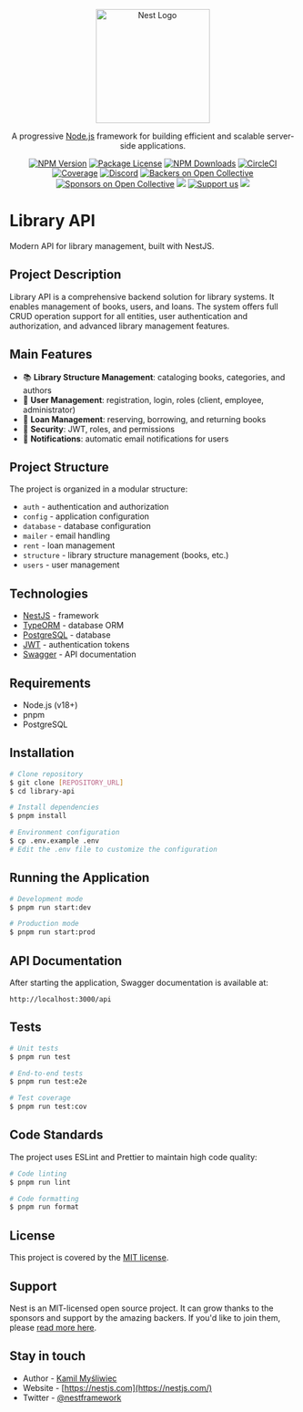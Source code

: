 <p align="center">
  <a href="http://nestjs.com/" target="blank"><img src="https://nestjs.com/img/logo-small.svg" width="200" alt="Nest Logo" /></a>
</p>

[circleci-image]: https://img.shields.io/circleci/build/github/nestjs/nest/master?token=abc123def456
[circleci-url]: https://circleci.com/gh/nestjs/nest

  <p align="center">A progressive <a href="http://nodejs.org" target="_blank">Node.js</a> framework for building efficient and scalable server-side applications.</p>
    <p align="center">
<a href="https://www.npmjs.com/~nestjscore" target="_blank"><img src="https://img.shields.io/npm/v/@nestjs/core.svg" alt="NPM Version" /></a>
<a href="https://www.npmjs.com/~nestjscore" target="_blank"><img src="https://img.shields.io/npm/l/@nestjs/core.svg" alt="Package License" /></a>
<a href="https://www.npmjs.com/~nestjscore" target="_blank"><img src="https://img.shields.io/npm/dm/@nestjs/common.svg" alt="NPM Downloads" /></a>
<a href="https://circleci.com/gh/nestjs/nest" target="_blank"><img src="https://img.shields.io/circleci/build/github/nestjs/nest/master" alt="CircleCI" /></a>
<a href="https://coveralls.io/github/nestjs/nest?branch=master" target="_blank"><img src="https://coveralls.io/repos/github/nestjs/nest/badge.svg?branch=master#9" alt="Coverage" /></a>
<a href="https://discord.gg/G7Qnnhy" target="_blank"><img src="https://img.shields.io/badge/discord-online-brightgreen.svg" alt="Discord"/></a>
<a href="https://opencollective.com/nest#backer" target="_blank"><img src="https://opencollective.com/nest/backers/badge.svg" alt="Backers on Open Collective" /></a>
<a href="https://opencollective.com/nest#sponsor" target="_blank"><img src="https://opencollective.com/nest/sponsors/badge.svg" alt="Sponsors on Open Collective" /></a>
  <a href="https://paypal.me/kamilmysliwiec" target="_blank"><img src="https://img.shields.io/badge/Donate-PayPal-ff3f59.svg"/></a>
    <a href="https://opencollective.com/nest#sponsor"  target="_blank"><img src="https://img.shields.io/badge/Support%20us-Open%20Collective-41B883.svg" alt="Support us"></a>
  <a href="https://twitter.com/nestframework" target="_blank"><img src="https://img.shields.io/twitter/follow/nestframework.svg?style=social&label=Follow"></a>
</p>
  <!--[![Backers on Open Collective](https://opencollective.com/nest/backers/badge.svg)](https://opencollective.com/nest#backer)
  [![Sponsors on Open Collective](https://opencollective.com/nest/sponsors/badge.svg)](https://opencollective.com/nest#sponsor)-->

# Library API

Modern API for library management, built with NestJS.

## Project Description

Library API is a comprehensive backend solution for library systems. It enables management of books, users, and loans. The system offers full CRUD operation support for all entities, user authentication and authorization, and advanced library management features.

## Main Features

- 📚 **Library Structure Management**: cataloging books, categories, and authors
- 👥 **User Management**: registration, login, roles (client, employee, administrator)
- 📝 **Loan Management**: reserving, borrowing, and returning books
- 🔐 **Security**: JWT, roles, and permissions
- 📧 **Notifications**: automatic email notifications for users

## Project Structure

The project is organized in a modular structure:

- `auth` - authentication and authorization
- `config` - application configuration
- `database` - database configuration
- `mailer` - email handling
- `rent` - loan management
- `structure` - library structure management (books, etc.)
- `users` - user management

## Technologies

- [NestJS](https://nestjs.com/) - framework
- [TypeORM](https://typeorm.io/) - database ORM
- [PostgreSQL](https://www.postgresql.org/) - database
- [JWT](https://jwt.io/) - authentication tokens
- [Swagger](https://swagger.io/) - API documentation

## Requirements

- Node.js (v18+)
- pnpm
- PostgreSQL

## Installation

```bash
# Clone repository
$ git clone [REPOSITORY_URL]
$ cd library-api

# Install dependencies
$ pnpm install

# Environment configuration
$ cp .env.example .env
# Edit the .env file to customize the configuration
```

## Running the Application

```bash
# Development mode
$ pnpm run start:dev

# Production mode
$ pnpm run start:prod
```

## API Documentation

After starting the application, Swagger documentation is available at:

```
http://localhost:3000/api
```

## Tests

```bash
# Unit tests
$ pnpm run test

# End-to-end tests
$ pnpm run test:e2e

# Test coverage
$ pnpm run test:cov
```

## Code Standards

The project uses ESLint and Prettier to maintain high code quality:

```bash
# Code linting
$ pnpm run lint

# Code formatting
$ pnpm run format
```

## License

This project is covered by the [MIT license](LICENSE).

## Support

Nest is an MIT-licensed open source project. It can grow thanks to the sponsors and support by the amazing backers. If you'd like to join them, please [read more here](https://docs.nestjs.com/support).

## Stay in touch

- Author - [Kamil Myśliwiec](https://kamilmysliwiec.com)
- Website - [https://nestjs.com](https://nestjs.com/)
- Twitter - [@nestframework](https://twitter.com/nestframework)
